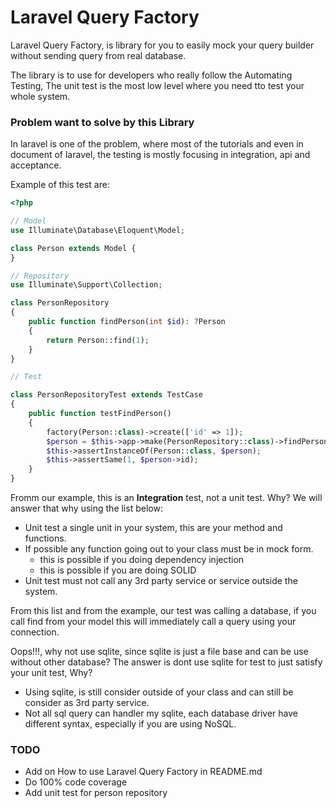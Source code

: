 # Laravel Query Factory

Laravel Query Factory, is library for you to  easily mock your
query builder without sending query from real database.

The library is to use for developers who really follow the Automating Testing,
The unit test is the most low level where you need tto test your whole system.

### Problem want to solve by this Library

In laravel is one of the problem, where most of the tutorials and even
in document of laravel, the testing is mostly focusing in integration, api and acceptance.

Example of this test are:
```php
<?php

// Model
use Illuminate\Database\Eloquent\Model;

class Person extends Model {
}

// Repository
use Illuminate\Support\Collection;

class PersonRepository
{
    public function findPerson(int $id): ?Person
    {
        return Person::find(1);
    }
}

// Test

class PersonRepositoryTest extends TestCase
{
    public function testFindPerson()
    {
        factory(Person::class)->create(['id' => 1]);
        $person = $this->app->make(PersonRepository::class)->findPerson(1);
        $this->assertInstanceOf(Person::class, $person);
        $this->assertSame(1, $person->id);
    }
}
```

Fromm our example, this is an **Integration** test, not a unit test. Why?
We will answer that why using the list below:
* Unit test a single unit in your system, this are your method and functions.
* If possible any function going out to your class must be in mock form.
    - this is possible if you doing dependency injection
    - this is possible if you are doing SOLID
* Unit test must not call any 3rd party service or service outside the system.

From this list and from the example, our test was calling a database, if you call find from your model
this will immediately call a query using your connection.

Oops!!!, why not use sqlite, since sqlite is just a file base and can be use without other database?
The answer is dont use sqlite for test to just satisfy your unit test, Why?
* Using sqlite, is still consider outside of your class and can still be consider as 3rd party service.
* Not all sql query can handler my sqlite, each database driver have different syntax, especially if you are using
NoSQL.

### TODO

* Add on How to use Laravel Query Factory in README.md
* Do 100% code coverage
* Add unit test for person repository